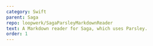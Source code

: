 ```yaml
---
category: Swift
parent: Saga
repo: loopwerk/SagaParsleyMarkdownReader
text: A Markdown reader for Saga, which uses Parsley.
order: 1
---
```

